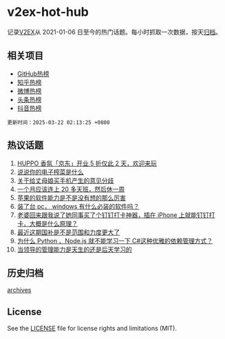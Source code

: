 # v2ex-hot-hub

 记录[V2EX](https://www.v2ex.com/)从 2021-01-06 日至今的热门话题。每小时抓取一次数据，按天[归档](archives)。
 
 ## 相关项目

- [GitHub热榜](https://github.com/lonnyzhang423/github-hot-hub)
- [知乎热榜](https://github.com/lonnyzhang423/zhihu-hot-hub)
- [微博热榜](https://github.com/lonnyzhang423/weibo-hot-hub)
- [头条热榜](https://github.com/lonnyzhang423/toutiao-hot-hub)
- [抖音热榜](https://github.com/lonnyzhang423/douyin-hot-hub)


 `更新时间：2025-03-22 02:13:25 +0800`

## 热议话题

1. [HUPPO 香氛「京东」开业 5 折仅此 2 天，欢迎来玩](https://www.v2ex.com/t/1120011)
1. [说说你的电子榨菜是什么](https://www.v2ex.com/t/1120134)
1. [关于给丈母娘买手机产生的意见分歧](https://www.v2ex.com/t/1120068)
1. [一个月应该连上 20 多天班，然后休一周](https://www.v2ex.com/t/1120103)
1. [苹果的软件能力是不是没有想的那么厉害](https://www.v2ex.com/t/1120021)
1. [装了台 pc， windows 有什么必装的软件吗？](https://www.v2ex.com/t/1120028)
1. [老婆回来跟我说了她同事买了个钉钉打卡神器，插在 iPhone 上就能钉钉打卡，大概是什么原理？](https://www.v2ex.com/t/1120016)
1. [最近这期国补是不是范围和力度更大了](https://www.v2ex.com/t/1120053)
1. [为什么 Python 、Node.js 就不能学习一下 C#这种优雅的依赖管理方式？](https://www.v2ex.com/t/1120003)
1. [当领导的管理能力是天生的还是后天学习的](https://www.v2ex.com/t/1120017)

## 历史归档

[archives](archives)

## License

See the [LICENSE](LICENSE) file for license rights and limitations (MIT).
